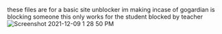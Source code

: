 these files are for a basic site unblocker im making incase of gogardian is blocking someone this only works for the student blocked by teacher
![Screenshot 2021-12-09 1 28 50 PM](https://user-images.githubusercontent.com/50245465/145463611-6c790e8c-a328-41ac-9d37-cbd5b4256465.png)
